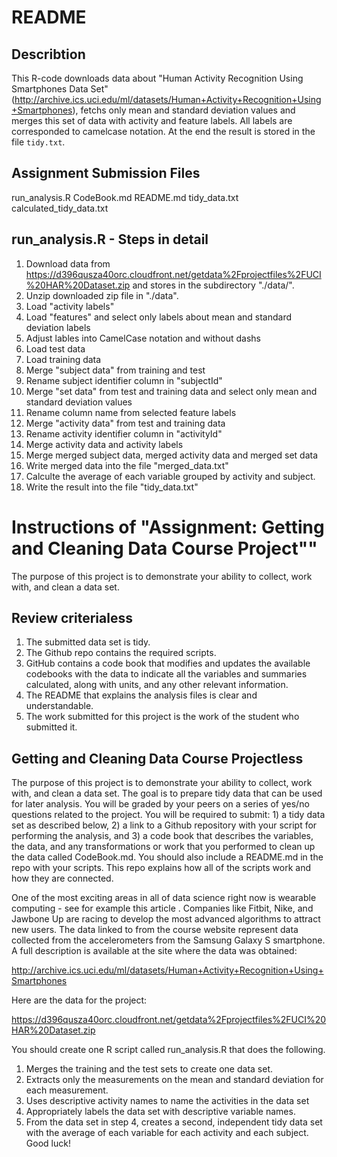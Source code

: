# README
## Describtion
This R-code downloads data about "Human Activity Recognition Using Smartphones Data Set" (http://archive.ics.uci.edu/ml/datasets/Human+Activity+Recognition+Using+Smartphones), fetchs only mean and standard deviation values and merges this set of data with activity and feature labels. All labels are corresponded to camelcase notation. At the end the result is stored in the file `tidy.txt`.

## Assignment Submission Files
run_analysis.R
CodeBook.md
README.md
tidy_data.txt
calculated_tidy_data.txt

## run_analysis.R - Steps in detail
1. Download data from https://d396qusza40orc.cloudfront.net/getdata%2Fprojectfiles%2FUCI%20HAR%20Dataset.zip and stores in the subdirectory "./data/".
2. Unzip downloaded zip file in "./data".
3. Load "activity labels"
4. Load "features" and select only labels about mean and standard deviation labels
5. Adjust lables into CamelCase notation and without dashs
6. Load test data
7. Load training data
8. Merge "subject data" from training and test
9. Rename subject identifier column in "subjectId"
10. Merge "set data" from test and training data and select only mean and standard deviation values
11. Rename column name from selected feature labels
12. Merge "activity data" from test and training data
13. Rename activity identifier column in "activityId"
14. Merge activity data and activity labels
15. Merge merged subject data, merged activity data and merged set data
16. Write merged data into the file "merged_data.txt"
17. Calculte the average of each variable grouped by activity and subject.
18. Write the result into the file "tidy_data.txt"


# Instructions of "Assignment: Getting and Cleaning Data Course Project""

The purpose of this project is to demonstrate your ability to collect, work with, and clean a data set.

## Review criterialess 
1. The submitted data set is tidy.
2. The Github repo contains the required scripts.
3. GitHub contains a code book that modifies and updates the available codebooks with the data to indicate all the variables and summaries calculated, along with units, and any other relevant information.
4. The README that explains the analysis files is clear and understandable.
5. The work submitted for this project is the work of the student who submitted it.

## Getting and Cleaning Data Course Projectless 
The purpose of this project is to demonstrate your ability to collect, work with, and clean a data set. The goal is to prepare tidy data that can be used for later analysis. You will be graded by your peers on a series of yes/no questions related to the project. You will be required to submit: 1) a tidy data set as described below, 2) a link to a Github repository with your script for performing the analysis, and 3) a code book that describes the variables, the data, and any transformations or work that you performed to clean up the data called CodeBook.md. You should also include a README.md in the repo with your scripts. This repo explains how all of the scripts work and how they are connected.

One of the most exciting areas in all of data science right now is wearable computing - see for example this article . Companies like Fitbit, Nike, and Jawbone Up are racing to develop the most advanced algorithms to attract new users. The data linked to from the course website represent data collected from the accelerometers from the Samsung Galaxy S smartphone. A full description is available at the site where the data was obtained:

http://archive.ics.uci.edu/ml/datasets/Human+Activity+Recognition+Using+Smartphones

Here are the data for the project:

https://d396qusza40orc.cloudfront.net/getdata%2Fprojectfiles%2FUCI%20HAR%20Dataset.zip

You should create one R script called run_analysis.R that does the following.

1. Merges the training and the test sets to create one data set.
2. Extracts only the measurements on the mean and standard deviation for each measurement.
3. Uses descriptive activity names to name the activities in the data set
4. Appropriately labels the data set with descriptive variable names.
5. From the data set in step 4, creates a second, independent tidy data set with the average of each variable for each activity and each subject.
Good luck!
